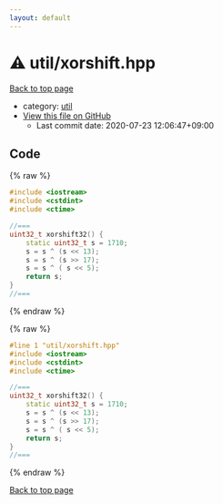 ```yaml
---
layout: default
---
```


<!-- mathjax config similar to math.stackexchange -->
<script type="text/javascript" async
  src="https://cdnjs.cloudflare.com/ajax/libs/mathjax/2.7.5/MathJax.js?config=TeX-MML-AM_CHTML">
</script>
<script type="text/x-mathjax-config">
  MathJax.Hub.Config({
    TeX: { equationNumbers: { autoNumber: "AMS" }},
    tex2jax: {
      inlineMath: [ ['$','$'] ],
      processEscapes: true
    },
    "HTML-CSS": { matchFontHeight: false },
    displayAlign: "left",
    displayIndent: "2em"
  });
</script>

<script type="text/javascript" src="https://cdnjs.cloudflare.com/ajax/libs/jquery/3.4.1/jquery.min.js"></script>
<script src="https://cdn.jsdelivr.net/npm/jquery-balloon-js@1.1.2/jquery.balloon.min.js" integrity="sha256-ZEYs9VrgAeNuPvs15E39OsyOJaIkXEEt10fzxJ20+2I=" crossorigin="anonymous"></script>
<script type="text/javascript" src="../../assets/js/copy-button.js"></script>
<link rel="stylesheet" href="../../assets/css/copy-button.css" />


# :warning: util/xorshift.hpp

<a href="../../index.html">Back to top page</a>

* category: <a href="../../index.html#05c7e24700502a079cdd88012b5a76d3">util</a>
* <a href="{{ site.github.repository_url }}/blob/master/util/xorshift.hpp">View this file on GitHub</a>
    - Last commit date: 2020-07-23 12:06:47+09:00




## Code

<a id="unbundled"></a>
{% raw %}
```cpp
#include <iostream>
#include <cstdint>
#include <ctime>

//===
uint32_t xorshift32() {
    static uint32_t s = 1710;
    s = s ^ (s << 13);
    s = s ^ (s >> 17);
    s = s ^ ( s << 5);
    return s;
}
//===
```
{% endraw %}

<a id="bundled"></a>
{% raw %}
```cpp
#line 1 "util/xorshift.hpp"
#include <iostream>
#include <cstdint>
#include <ctime>

//===
uint32_t xorshift32() {
    static uint32_t s = 1710;
    s = s ^ (s << 13);
    s = s ^ (s >> 17);
    s = s ^ ( s << 5);
    return s;
}
//===

```
{% endraw %}

<a href="../../index.html">Back to top page</a>

